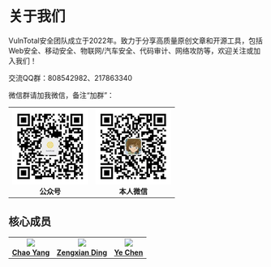# 关于我们

VulnTotal安全团队成立于2022年。致力于分享高质量原创文章和开源工具，包括Web安全、移动安全、物联网/汽车安全、代码审计、网络攻防等，欢迎关注或加入我们！

交流QQ群：808542982、217863340

微信群请加我微信，备注“加群”：

<table><tr>
<td align="center"><img src=./img/gzh.jpg width="150"><br /><b>公众号</b></td>
<td align="center"><img src=./img/wechat.jpg width="150"><br /><b>本人微信</b></td>
</tr></table>

## 核心成员

<table><tr>
<td align="center"><a href="https://github.com/firmianay"><img src="https://avatars.githubusercontent.com/u/15265215?v=4" width="80px;"><br /><b>Chao Yang</b></a></td>
<td align="center"><a href="https://github.com/s3nt3"><img src="https://avatars.githubusercontent.com/u/47658352?v=4" width="80px;"><br /><b>Zengxian Ding</b></a></td>
<td align="center"><a href="https://github.com/CYeas"><img src="https://avatars.githubusercontent.com/u/15172194?v=4" width="80px;"><br /><b>Ye Chen</b></a></td>
</tr></table>
